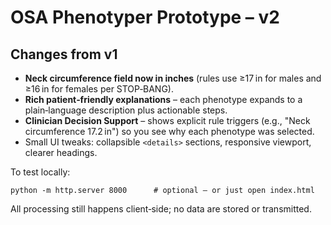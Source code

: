 
# OSA Phenotyper Prototype – v2

Changes from v1
---------------

* **Neck circumference field now in inches** (rules use ≥17 in for males and ≥16 in for females per STOP‑BANG).
* **Rich patient‑friendly explanations** – each phenotype expands to a plain‑language description plus actionable steps.
* **Clinician Decision Support** – shows explicit rule triggers (e.g., "Neck circumference 17.2 in") so you see why each phenotype was selected.
* Small UI tweaks: collapsible `<details>` sections, responsive viewport, clearer headings.

To test locally:
```
python -m http.server 8000      # optional – or just open index.html
```

All processing still happens client‑side; no data are stored or transmitted.
